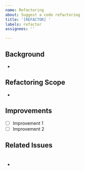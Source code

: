 ```yaml
---
name: Refactoring
about: Suggest a code refactoring
title: '[REFACTOR] '
labels: refactor
assignees: ''

---
```


## Background
-

## Refactoring Scope
-

## Improvements
- [ ] Improvement 1
- [ ] Improvement 2

## Related Issues
- #
